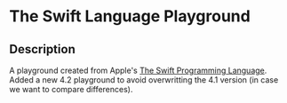 # The Swift Language Playground

## Description
A playground created from Apple's [The Swift Programming Language](https://developer.apple.com/library/content/documentation/Swift/Conceptual/Swift_Programming_Language/TheBasics.html). Added a new 4.2 playground to avoid overwritting the 4.1 version (in case we want to compare differences).

